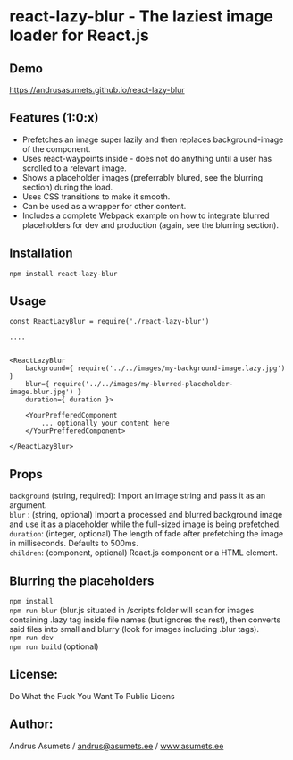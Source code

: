 # react-lazy-blur - The laziest image loader for React.js

## Demo
https://andrusasumets.github.io/react-lazy-blur

## Features (1:0:x)
* Prefetches an image super lazily and then replaces background-image of the component.
* Uses react-waypoints inside - does not do anything until a user has scrolled to a relevant image.
* Shows a placeholder images (preferrably blured, see the blurring section) during the load.
* Uses CSS transitions to make it smooth.
* Can be used as a wrapper for other content.
* Includes a complete Webpack example on how to integrate blurred placeholders for dev and production (again, see the blurring section).

## Installation
```npm install react-lazy-blur```  

## Usage
```
const ReactLazyBlur = require('./react-lazy-blur')

....


<ReactLazyBlur
    background={ require('../../images/my-background-image.lazy.jpg') }
    blur={ require('../../images/my-blurred-placeholder-image.blur.jpg') }
    duration={ duration }>

    <YourPrefferedComponent
        ... optionally your content here
    </YourPrefferedComponent>
    
</ReactLazyBlur>
```

## Props
`background` (string, required): Import an image string and pass it as an argument.  
`blur` : (string, optional) Import a processed and blurred background image and use it as a placeholder while the full-sized image is being prefetched.  
`duration`: (integer, optional) The length of fade after prefetching the image in milliseconds. Defaults to 500ms.  
`children`: (component, optional) React.js component or a HTML element. 

## Blurring the placeholders
`npm install`  
`npm run blur` (blur.js situated in /scripts folder will scan for images containing .lazy tag inside file names (but ignores the rest), then converts said files into small and blurry (look for images including .blur tags).  
`npm run dev`  
`npm run build` (optional)

## License: 
Do What the Fuck You Want To Public Licens

## Author: 
Andrus Asumets / andrus@asumets.ee / www.asumets.ee
